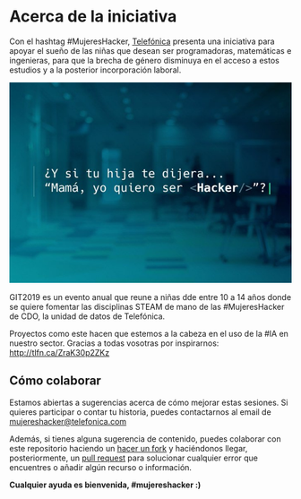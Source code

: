 # Acerca de la iniciativa

Con el hashtag #MujeresHacker, [Telefónica](https://www.telefonica.com/es/home) presenta una iniciativa para apoyar el sueño de las niñas que desean ser programadoras, matemáticas e ingenieras, para que la brecha de género disminuya en el acceso a estos estudios y a la posterior incorporación laboral.

![GIT](agenda/assets/images/git.jpg)

GIT2019 es un evento anual que reune a niñas dde entre 10 a 14 años donde se quiere fomentar las disciplinas STEAM de mano de las #MujeresHacker de CDO, la unidad de datos de Telefónica.

Proyectos como este hacen que estemos a la cabeza en el uso de la #IA en nuestro sector. Gracias a todas vosotras por inspirarnos: http://tlfn.ca/ZraK30p2ZKz


## Cómo colaborar

Estamos abiertas a sugerencias acerca de cómo mejorar estas sesiones. Si quieres participar o contar tu historia, puedes contactarnos al email de mujereshacker@telefonica.com

Además, si tienes alguna sugerencia de contenido, puedes colaborar con este repositorio haciendo un [hacer un fork](https://help.github.com/articles/fork-a-repo/) y haciéndonos llegar, posteriormente, un [pull request](https://help.github.com/articles/using-pull-requests/) para solucionar cualquier error que encuentres o añadir algún recurso o información.

**Cualquier ayuda es bienvenida, #mujereshacker :)**
